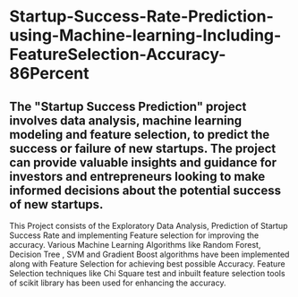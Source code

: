 # Startup-Success-Rate-Prediction-using-Machine-learning-Including-FeatureSelection-Accuracy-86Percent
The "Startup Success Prediction"  project involves data analysis, machine learning modeling and feature selection, to predict the success or failure of new startups. The project can provide valuable insights and guidance for investors and entrepreneurs looking to make informed decisions about the potential success of new startups.
--------------------------------------------------------------------------------------------------------------------------------------------------------
This Project consists of the Exploratory Data Analysis, Prediction of Startup Success Rate and implementing Feature selection for improving the accuracy.
Various Machine Learning Algorithms like Random Forest, Decision Tree , SVM and Gradient Boost algorithms have been implemented along with Feature Selection for achieving best possible Accuracy. Feature Selection techniques like Chi Square test and inbuilt feature selection tools of scikit library has been used for enhancing the accuracy.
